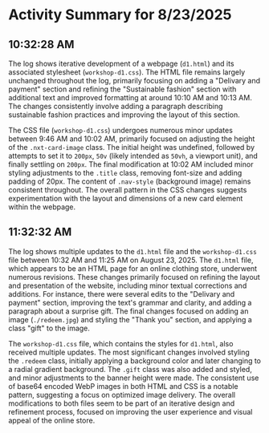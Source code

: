 # Activity Summary for 8/23/2025

## 10:32:28 AM
The log shows iterative development of a webpage (`d1.html`) and its associated stylesheet (`workshop-d1.css`).  The HTML file remains largely unchanged throughout the log, primarily focusing on adding a "Delivary and payment" section and refining the "Sustainable fashion" section with additional text and improved formatting at around 10:10 AM and 10:13 AM.  The changes consistently involve adding a paragraph describing sustainable fashion practices and improving the layout of this section.

The CSS file (`workshop-d1.css`) undergoes numerous minor updates between 9:46 AM and 10:02 AM,  primarily focused on adjusting the height of the `.nxt-card-image` class.  The initial height was undefined, followed by attempts to set it to `200px`, `50v` (likely intended as `50vh`, a viewport unit), and finally settling on `200px`.  The final modification at 10:02 AM included minor styling adjustments to the `.title` class, removing font-size and adding padding of 20px.  The content of `.nav-style` (background image) remains consistent throughout.  The overall pattern in the CSS changes suggests experimentation with the layout and dimensions of a new card element within the webpage.


## 11:32:32 AM
The log shows multiple updates to the `d1.html` file and the `workshop-d1.css` file between 10:32 AM and 11:25 AM on August 23, 2025.  The `d1.html` file, which appears to be an HTML page for an online clothing store, underwent numerous revisions.  These changes primarily focused on refining the layout and presentation of the website,  including minor textual corrections and additions.  For instance, there were several edits to the "Delivary and payment" section, improving the text's grammar and clarity, and adding a paragraph about a surprise gift.  The final changes focused on adding an image (`./redeem.jpg`) and styling the "Thank you" section, and applying a class "gift" to the image.

The `workshop-d1.css` file, which contains the styles for `d1.html`, also received multiple updates. The most significant changes involved styling the `.redeem` class, initially applying a background color and later changing to a radial gradient background.  The `.gift` class was also added and styled, and minor adjustments  to the banner height were made. The consistent use of base64 encoded WebP images in both HTML and CSS is a notable pattern, suggesting a focus on optimized image delivery.  The overall modifications to both files seem to be part of an iterative design and refinement process, focused on improving the user experience and visual appeal of the online store.
